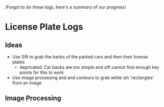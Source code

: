 /Forgot to do these logs, here's a summary of our progress/

# License Plate Logs

## Ideas

- Use Sift to grab the backs of the parked cars and then their license plates
  - depricated: Car backs are too simple and sift cannot find enough key points for this to work 
- Use image processing and and contours to grab white ish 'rectangles' from an image

## Image Processing

